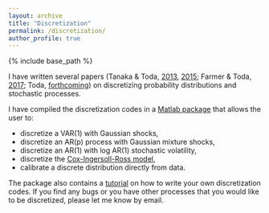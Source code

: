 ```yaml
---
layout: archive
title: "Discretization"
permalink: /discretization/
author_profile: true
---
```


{% include base_path %}

I have written several papers (Tanaka & Toda, [2013](http://doi.org/10.1016/j.econlet.2012.12.020), [2015](http://doi.org/10.1137/140971269); Farmer & Toda, [2017](https://doi.org/10.3982/QE737); Toda, [forthcoming](https://doi.org/10.1007/s10614-020-10012-6)) on discretizing probability distributions and stochastic processes.

I have compiled the discretization codes in a [Matlab package](https://github.com/alexisakira/discretization) that allows the user to:
- discretize a VAR(1) with Gaussian shocks,
- discretize an AR(p) process with Gaussian mixture shocks,
- discretize an AR(1) with log AR(1) stochastic volatility,
- discretize the [Cox-Ingersoll-Ross model](https://en.wikipedia.org/wiki/Cox%E2%80%93Ingersoll%E2%80%93Ross_model),
- calibrate a discrete distribution directly from data.

The package also contains a [tutorial](https://github.com/alexisakira/discretization/blob/master/discretization.pdf) on how to write your own discretization codes. If you find any bugs or you have other processes that you would like to be discretized, please let me know by email. 
